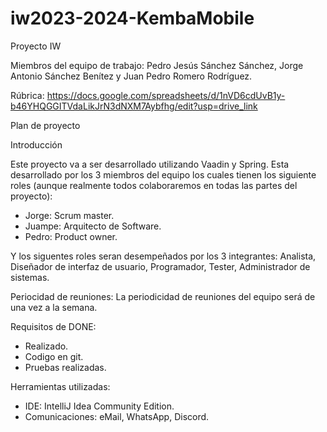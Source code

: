 # iw2023-2024-KembaMobile
Proyecto IW

Miembros del equipo de trabajo: Pedro Jesús Sánchez Sánchez, Jorge Antonio Sánchez Benítez y Juan Pedro Romero Rodríguez.

Rúbrica: https://docs.google.com/spreadsheets/d/1nVD6cdUvB1y-b46YHQGGITVdaLikJrN3dNXM7Aybfhg/edit?usp=drive_link

Plan de proyecto

Introducción

Este proyecto va a ser desarrollado utilizando Vaadin y Spring. Esta desarrollado por los 3 miembros del equipo los cuales tienen los siguiente roles (aunque realmente todos colaboraremos en todas las partes del proyecto):

- Jorge: Scrum master.
- Juampe: Arquitecto de Software.
- Pedro: Product owner.

Y los siguentes roles seran desempeñados por los 3 integrantes: Analista, Diseñador de interfaz de usuario, Programador, Tester, Administrador de sistemas.

Periocidad de reuniones: La periodicidad de reuniones del equipo será de una vez a la semana.

Requisitos de DONE:

  - Realizado.
  - Codigo en git.
  - Pruebas realizadas.

Herramientas utilizadas:
  
 - IDE: IntelliJ Idea Community Edition.
 - Comunicaciones: eMail, WhatsApp, Discord.
